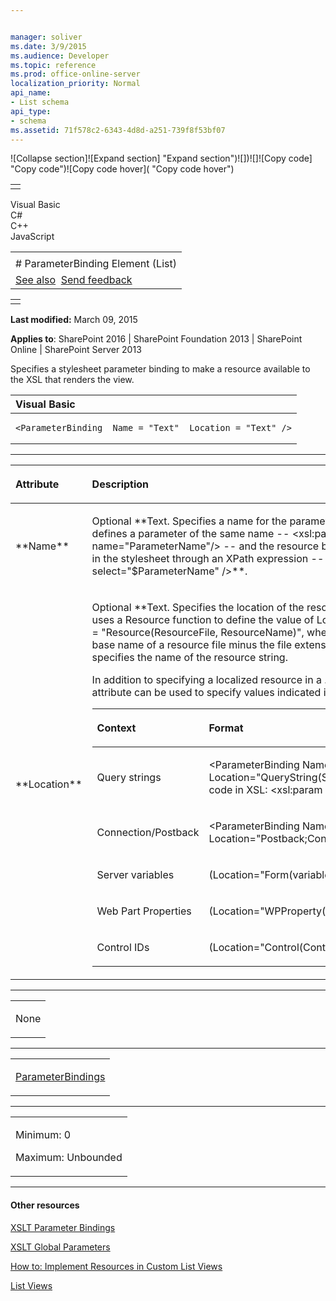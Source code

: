 ```yaml
---


manager: soliver
ms.date: 3/9/2015
ms.audience: Developer
ms.topic: reference
ms.prod: office-online-server
localization_priority: Normal
api_name:
- List schema
api_type:
- schema
ms.assetid: 71f578c2-6343-4d8d-a251-739f8f53bf07
---
```


![Collapse
section]![Expand
section] "Expand section")![]()![])![]![]()![Copy
code] "Copy code")![Copy code
hover]( "Copy code hover")
<table>
<tbody>
<tr class="odd">
<td align="left"></td>
</tr>
</tbody>
</table>

Visual Basic  
C\#  
C++  
JavaScript  

<table>
<tbody>
<tr class="odd">
<td align="left"><span id="runningHeaderText"></span></td>
</tr>
<tr class="even">
<td align="left"># ParameterBinding Element (List)</td>
</tr>
<tr class="odd">
<td align="left"><a href="#seeAlsoToggle">See also</a>  <span id="headfeedbackarea" class="feedbackhead"><a href="javascript:SubmitFeedback(&#39;docthis@Microsoft.com&#39;,&#39;&#39;,&#39;&#39;,&#39;&#39;,&#39;1.0.18082.1225&#39;,&#39;%0\dThank%20you%20for%20your%20feedback.%20The%20developer%20writing%20teams%20use%20your%20feedback%20to%20improve%20documentation.%20While%20we%20are%20reviewing%20your%20feedback,%20we%20may%20send%20you%20e-mail%20to%20ask%20for%20clarification%20or%20feedback%20on%20a%20solution.%20We%20do%20not%20use%20your%20e-mail%20address%20for%20any%20other%20purpose%20and%20we%20delete%20it%20after%20we%20finish%20our%20review.%0\AFor%20further%20information%20about%20the%20privacy%20policies%20of%20Microsoft,%20please%20see%20http://privacy.microsoft.com/en-us/default.aspx.%0\A%0\d&#39;,&#39;Customer%20feedback&#39;);">Send feedback</a></span></td>
</tr>
</tbody>
</table>

<table>
<colgroup>
<col width="100%" />
</colgroup>
<tbody>
<tr class="odd">
<td align="left"></td>
</tr>
</tbody>
</table>

**Last modified:** March 09, 2015

**Applies to**: SharePoint 2016 | SharePoint Foundation 2013 |
SharePoint Online | SharePoint Server 2013

Specifies a stylesheet parameter binding to make a resource available to
the XSL that renders the view.

<span codelanguage="VisualBasic"></span>
<table>
<colgroup>
<col width="100%" />
</colgroup>
<thead>
<tr class="header">
<th align="left">Visual Basic</th>
</tr>
</thead>
<tbody>
<tr class="odd">
<td align="left"><pre><code>&lt;ParameterBinding  Name = &quot;Text&quot;  Location = &quot;Text&quot; /&gt;</code></pre></td>
</tr>
</tbody>
</table>


-----------------------------------------------------------------------------------------------------------------------------------------------------------------------------------------------

<table>
<colgroup>
<col width="50%" />
<col width="50%" />
</colgroup>
<thead>
<tr class="header">
<th align="left"><p>Attribute</p></th>
<th align="left"><p>Description</p></th>
</tr>
</thead>
<tbody>
<tr class="odd">
<td align="left"><p>**Name**</p></td>
<td align="left"><p>Optional **Text</span>. Specifies a name for the parameter. The XSL stylesheet defines a parameter of the same name -- <span class="code">&lt;xsl:param name=&quot;ParameterName&quot;/&gt;</span> -- and the resource becomes available anywhere in the stylesheet through an XPath expression -- <span class="code">&lt;xsl:value-of select=&quot;$ParameterName&quot; /&gt;**.</p></td>
</tr>
<tr class="even">
<td align="left"><p>**Location**</p></td>
<td align="left"><p>Optional **Text</span>. Specifies the location of the resource. SharePoint Foundation uses a <span class="keyword">Resource</span> function to define the value of <span class="keyword">Location</span> in the format <span class="code">Location = &quot;Resource(ResourceFile, ResourceName)&quot;</span>, where <span class="parameter" sdata="paramReference">ResourceFile</span> specifies the base name of a resource file minus the file extension, and <span class="parameter" sdata="paramReference">ResourceName** specifies the name of the resource string.</p>
<p>In addition to specifying a localized resource in a .resx file, the **Location** attribute can be used to specify values indicated in the following table.</p>
<div class="tableSection">
<table>
<colgroup>
<col width="50%" />
<col width="50%" />
</colgroup>
<thead>
<tr class="header">
<th align="left"><p>Context</p></th>
<th align="left"><p>Format</p></th>
</tr>
</thead>
<tbody>
<tr class="odd">
<td align="left"><p>Query strings</p></td>
<td align="left"><p><span class="code">&lt;ParameterBinding Name=&quot;SelectedID&quot; Location=&quot;QueryString(SelectedID)&quot;/&gt;</span>Corresponding code in XSL: <span class="code">&lt;xsl:param name=&quot;SelectedID&quot;/&gt;</span></p></td>
</tr>
<tr class="even">
<td align="left"><p>Connection/Postback</p></td>
<td align="left"><p><span class="code">&lt;ParameterBinding Name=&quot;dvt_firstrow&quot; Location=&quot;Postback;Connection&quot;/&gt;</span></p></td>
</tr>
<tr class="odd">
<td align="left"><p>Server variables</p></td>
<td align="left"><p><span class="code">(Location=&quot;Form(variableName)&quot;)</span></p></td>
</tr>
<tr class="even">
<td align="left"><p>Web Part Properties</p></td>
<td align="left"><p><span class="code">(Location=&quot;WPProperty(PropertyValue&quot;)</span></p></td>
</tr>
<tr class="odd">
<td align="left"><p>Control IDs</p></td>
<td align="left"><p><span class="code">(Location=&quot;Control(ControlID)&quot;)</span></p></td>
</tr>
</tbody>
</table>
</div></td>
</tr>
</tbody>
</table>


---------------------------------------------------------------------------------------------------------------------------------------------------------------------------------------------------

<table>
<colgroup>
<col width="100%" />
</colgroup>
<tbody>
<tr class="odd">
<td align="left"><p>None</p></td>
</tr>
</tbody>
</table>


----------------------------------------------------------------------------------------------------------------------------------------------------------------------------------------------------

<table>
<colgroup>
<col width="100%" />
</colgroup>
<tbody>
<tr class="odd">
<td align="left"><p><a href="parameterbindings-element-list.md">ParameterBindings</a></p></td>
</tr>
</tbody>
</table>


------------------------------------------------------------------------------------------------------------------------------------------------------------------------------------------------

<table>
<colgroup>
<col width="100%" />
</colgroup>
<tbody>
<tr class="odd">
<td align="left"><p>Minimum: 0</p>
<p>Maximum: Unbounded</p></td>
</tr>
</tbody>
</table>


-------------------------------------------------------------------------------------------------------------------------------------------------------------------------------------------

#### Other resources

[XSLT Parameter
Bindings](http://msdn.microsoft.com/library/0e63af9c-c94b-4425-8b93-989dad1dd49d(Office.15).aspx)

[XSLT Global
Parameters](http://msdn.microsoft.com/library/13abde86-c820-42bd-863a-c9c8829255a6(Office.15).aspx)

[How to: Implement Resources in Custom List
Views](http://msdn.microsoft.com/library/f8a01a0b-0538-4c4a-b2af-30c3f7f1ff4b(Office.15).aspx)

[List
Views](http://msdn.microsoft.com/library/43e6ba7e-eddb-418a-a570-c0815016fc17(Office.15).aspx)








